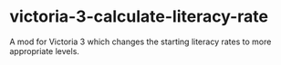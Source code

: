 # victoria-3-calculate-literacy-rate
A mod for Victoria 3 which changes the starting literacy rates to more appropriate levels.
